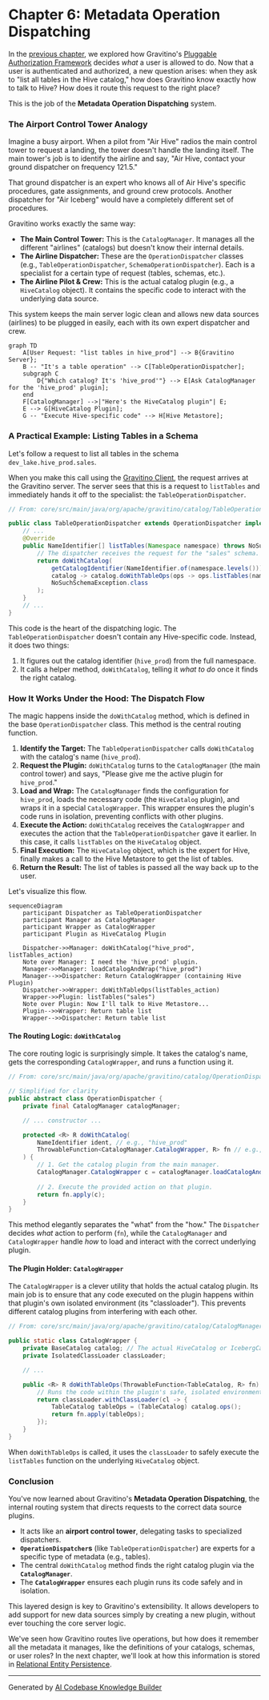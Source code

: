 # Chapter 6: Metadata Operation Dispatching

In the [previous chapter](05_pluggable_authorization_framework_.md), we explored how Gravitino's [Pluggable Authorization Framework](05_pluggable_authorization_framework_.md) decides *what* a user is allowed to do. Now that a user is authenticated and authorized, a new question arises: when they ask to "list all tables in the Hive catalog," how does Gravitino know exactly how to talk to Hive? How does it route this request to the right place?

This is the job of the **Metadata Operation Dispatching** system.

### The Airport Control Tower Analogy

Imagine a busy airport. When a pilot from "Air Hive" radios the main control tower to request a landing, the tower doesn't handle the landing itself. The main tower's job is to identify the airline and say, "Air Hive, contact your ground dispatcher on frequency 121.5."

That ground dispatcher is an expert who knows all of Air Hive's specific procedures, gate assignments, and ground crew protocols. Another dispatcher for "Air Iceberg" would have a completely different set of procedures.

Gravitino works exactly the same way:

*   **The Main Control Tower:** This is the `CatalogManager`. It manages all the different "airlines" (catalogs) but doesn't know their internal details.
*   **The Airline Dispatcher:** These are the `OperationDispatcher` classes (e.g., `TableOperationDispatcher`, `SchemaOperationDispatcher`). Each is a specialist for a certain type of request (tables, schemas, etc.).
*   **The Airline Pilot & Crew:** This is the actual catalog plugin (e.g., a `HiveCatalog` object). It contains the specific code to interact with the underlying data source.

This system keeps the main server logic clean and allows new data sources (airlines) to be plugged in easily, each with its own expert dispatcher and crew.

```mermaid
graph TD
    A[User Request: "list tables in hive_prod"] --> B{Gravitino Server};
    B -- "It's a table operation" --> C[TableOperationDispatcher];
    subgraph C
        D{"Which catalog? It's 'hive_prod'"} --> E[Ask CatalogManager for the 'hive_prod' plugin];
    end
    F[CatalogManager] -->|"Here's the HiveCatalog plugin"| E;
    E --> G[HiveCatalog Plugin];
    G -- "Execute Hive-specific code" --> H[Hive Metastore];
```

### A Practical Example: Listing Tables in a Schema

Let's follow a request to list all tables in the schema `dev_lake.hive_prod.sales`.

When you make this call using the [Gravitino Client](02_gravitino_client_.md), the request arrives at the Gravitino server. The server sees that this is a request to `listTables` and immediately hands it off to the specialist: the `TableOperationDispatcher`.

```java
// From: core/src/main/java/org/apache/gravitino/catalog/TableOperationDispatcher.java

public class TableOperationDispatcher extends OperationDispatcher implements TableDispatcher {
    // ...
    @Override
    public NameIdentifier[] listTables(Namespace namespace) throws NoSuchSchemaException {
        // The dispatcher receives the request for the "sales" schema.
        return doWithCatalog(
            getCatalogIdentifier(NameIdentifier.of(namespace.levels())), // Extracts "hive_prod"
            catalog -> catalog.doWithTableOps(ops -> ops.listTables(namespace)), // The action to perform
            NoSuchSchemaException.class
        );
    }
    // ...
}
```
This code is the heart of the dispatching logic. The `TableOperationDispatcher` doesn't contain any Hive-specific code. Instead, it does two things:
1.  It figures out the catalog identifier (`hive_prod`) from the full namespace.
2.  It calls a helper method, `doWithCatalog`, telling it *what to do* once it finds the right catalog.

### How It Works Under the Hood: The Dispatch Flow

The magic happens inside the `doWithCatalog` method, which is defined in the base `OperationDispatcher` class. This method is the central routing function.

1.  **Identify the Target:** The `TableOperationDispatcher` calls `doWithCatalog` with the catalog's name (`hive_prod`).
2.  **Request the Plugin:** `doWithCatalog` turns to the `CatalogManager` (the main control tower) and says, "Please give me the active plugin for `hive_prod`."
3.  **Load and Wrap:** The `CatalogManager` finds the configuration for `hive_prod`, loads the necessary code (the `HiveCatalog` plugin), and wraps it in a special `CatalogWrapper`. This wrapper ensures the plugin's code runs in isolation, preventing conflicts with other plugins.
4.  **Execute the Action:** `doWithCatalog` receives the `CatalogWrapper` and executes the action that the `TableOperationDispatcher` gave it earlier. In this case, it calls `listTables` on the `HiveCatalog` object.
5.  **Final Execution:** The `HiveCatalog` object, which is the expert for Hive, finally makes a call to the Hive Metastore to get the list of tables.
6.  **Return the Result:** The list of tables is passed all the way back up to the user.

Let's visualize this flow.

```mermaid
sequenceDiagram
    participant Dispatcher as TableOperationDispatcher
    participant Manager as CatalogManager
    participant Wrapper as CatalogWrapper
    participant Plugin as HiveCatalog Plugin

    Dispatcher->>Manager: doWithCatalog("hive_prod", listTables_action)
    Note over Manager: I need the 'hive_prod' plugin.
    Manager->>Manager: loadCatalogAndWrap("hive_prod")
    Manager-->>Dispatcher: Return CatalogWrapper (containing Hive Plugin)
    Dispatcher->>Wrapper: doWithTableOps(listTables_action)
    Wrapper->>Plugin: listTables("sales")
    Note over Plugin: Now I'll talk to Hive Metastore...
    Plugin-->>Wrapper: Return table list
    Wrapper-->>Dispatcher: Return table list
```

#### The Routing Logic: `doWithCatalog`

The core routing logic is surprisingly simple. It takes the catalog's name, gets the corresponding `CatalogWrapper`, and runs a function using it.

```java
// From: core/src/main/java/org/apache/gravitino/catalog/OperationDispatcher.java

// Simplified for clarity
public abstract class OperationDispatcher {
    private final CatalogManager catalogManager;

    // ... constructor ...

    protected <R> R doWithCatalog(
        NameIdentifier ident, // e.g., "hive_prod"
        ThrowableFunction<CatalogManager.CatalogWrapper, R> fn // e.g., the listTables action
    ) {
        // 1. Get the catalog plugin from the main manager.
        CatalogManager.CatalogWrapper c = catalogManager.loadCatalogAndWrap(ident);
        
        // 2. Execute the provided action on that plugin.
        return fn.apply(c);
    }
}
```
This method elegantly separates the "what" from the "how." The `Dispatcher` decides *what* action to perform (`fn`), while the `CatalogManager` and `CatalogWrapper` handle *how* to load and interact with the correct underlying plugin.

#### The Plugin Holder: `CatalogWrapper`

The `CatalogWrapper` is a clever utility that holds the actual catalog plugin. Its main job is to ensure that any code executed on the plugin happens within that plugin's own isolated environment (its "classloader"). This prevents different catalog plugins from interfering with each other.

```java
// From: core/src/main/java/org/apache/gravitino/catalog/CatalogManager.java

public static class CatalogWrapper {
    private BaseCatalog catalog; // The actual HiveCatalog or IcebergCatalog object
    private IsolatedClassLoader classLoader;

    // ...

    public <R> R doWithTableOps(ThrowableFunction<TableCatalog, R> fn) throws Exception {
        // Runs the code within the plugin's safe, isolated environment.
        return classLoader.withClassLoader(cl -> {
            TableCatalog tableOps = (TableCatalog) catalog.ops();
            return fn.apply(tableOps);
        });
    }
}
```
When `doWithTableOps` is called, it uses the `classLoader` to safely execute the `listTables` function on the underlying `HiveCatalog` object.

### Conclusion

You've now learned about Gravitino's **Metadata Operation Dispatching**, the internal routing system that directs requests to the correct data source plugins.

-   It acts like an **airport control tower**, delegating tasks to specialized dispatchers.
-   **`OperationDispatcher`s** (like `TableOperationDispatcher`) are experts for a specific type of metadata (e.g., tables).
-   The central `doWithCatalog` method finds the right catalog plugin via the **`CatalogManager`**.
-   The **`CatalogWrapper`** ensures each plugin runs its code safely and in isolation.

This layered design is key to Gravitino's extensibility. It allows developers to add support for new data sources simply by creating a new plugin, without ever touching the core server logic.

We've seen how Gravitino routes live operations, but how does it remember all the metadata it manages, like the definitions of your catalogs, schemas, or user roles? In the next chapter, we'll look at how this information is stored in [Relational Entity Persistence](07_relational_entity_persistence_.md).

---

Generated by [AI Codebase Knowledge Builder](https://github.com/The-Pocket/Tutorial-Codebase-Knowledge)